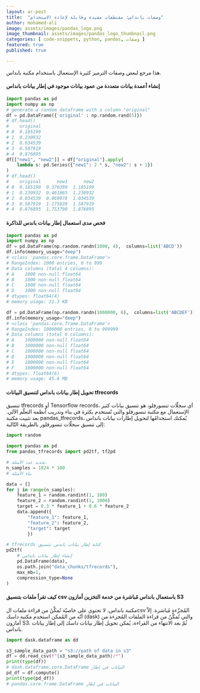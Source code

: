 ```yaml
---
layout: ar-post
title:  "وصفات بانداس: مقتطفات مفيدة وقابلة لإعادة الاستخدام"
author: mohamed-ali
image: assets/images/pandas_logo.png
image_thumbnail: assets/images/pandas_logo_thumbnail.png
categories: [ code-snippets, python, pandas, وصفات ]
featured: true
published: true

---
```


هذا مرجع لبعض وصفات الترميز كثيرة الإستعمال باستخدام مكتبة بانداس.

#### إنشاء أعمدة بيانات متعددة من عمود بيانات موجود في إطار بيانات بانداس



```python
import pandas as pd
import numpy as np
# generate a random dataframe with a column "original"
df = pd.DataFrame({'original' : np.random.rand(5)})
# df.head()
#    original
# 0  0.185199
# 1  0.230932
# 2  0.034539
# 3  0.587919
# 4  0.876895
df[["new1", "new2"]] = df["original"].apply(
    lambda s: pd.Series({"new1": 2 * s, "new2": s + 1})
)
# df.head()
#    original      new1      new2
# 0  0.185199  0.370399  1.185199
# 1  0.230932  0.461865  1.230932
# 2  0.034539  0.069078  1.034539
# 3  0.587919  1.175839  1.587919
# 4  0.876895  1.753790  1.876895
```




#### فحص مدى استعمال إطار بيانات باندس للذاكرة




```python
import pandas as pd
import numpy as np
df = pd.DataFrame(np.random.randn(1000, 4),  columns=list('ABCD'))
df.info(memory_usage="deep")
# <class 'pandas.core.frame.DataFrame'>
# RangeIndex: 1000 entries, 0 to 999
# Data columns (total 4 columns):
# A    1000 non-null float64
# B    1000 non-null float64
# C    1000 non-null float64
# D    1000 non-null float64
# dtypes: float64(4)
# memory usage: 31.3 KB

df = pd.DataFrame(np.random.randn(1000000, 6),  columns=list('ABCDEF'))
df.info(memory_usage="deep")
# <class 'pandas.core.frame.DataFrame'>
# RangeIndex: 1000000 entries, 0 to 999999
# Data columns (total 6 columns):
# A    1000000 non-null float64
# B    1000000 non-null float64
# C    1000000 non-null float64
# D    1000000 non-null float64
# E    1000000 non-null float64
# F    1000000 non-null float64
# dtypes: float64(6)
# memory usage: 45.8 MB
```


#### تحويل إطار بيانات بانداس لتنسيق البيانات tfrecords

تنسيق tfrecords أو Tensorflow records، أي سجلّات تنسورفلو، هو تنسيق بيانات كثير الإستعمال مع مكتبة تنسورفلو والتي تُستخدم بكثرة في بناء وتدريب أنظمة التعلّم الآلي. بعد تثبيت مكتبة pandas_tfrecords، يُمكنك استخدامُها لتحويل إطارات بيانات بانداس إلى تنسيق سجلّات تنسورفلور بالطريقة التّالية:   

```python
import random

import pandas as pd
from pandas_tfrecords import pd2tf, tf2pd

# تحديد عدد الأمثلة.
n_samples = 1024 * 100
# بناء الأمثلة

data = []
for j in range(n_samples):
    feature_1 = random.randint(1, 100)
    feature_2 = random.randint(1, 1000)
    target = 0.3 * feature_1 + 0.6 * feature_2
    data.append({
        "feature_1": feature_1,
        "feature_2": feature_2,
        "target": target
        })

# tfrecords كتابة إطار بيانات باندس بتنسيق 
pd2tf(
    # إنشاء إطار بيانات بانداس
    pd.DataFrame(data),
    os.path.join("data_chunks/tfrecords"),
    max_mb=1,
    compression_type=None
)
```

#### كيف تقرأ ملفات بتنسيق csv باستعمال بانداس مُباشرة من خدمة التخزين أمازون S3

مكتبة بانداس، لا تحتوي على خاصيّة تُمكِّنُ من قراءة ملفات الcsv المُجزّءة مُباشرة. إلاّ أنّه من المُمكن استخدم مكتبة داسك (dask) والتي تُمكِّنُ من قراءة الملفات المُجزءة من أمازون S3. ثُمّ بعد الانتهاء من القراءة، يُمكن تحويل إطار بيانات داسك إلى إطار بيانات بانداس. 

```python
import dask.dataframe as dd

s3_sample_data_path = "s3://path of data in s3"
df = dd.read_csv(f"{s3_sample_data_path}/*")
print(type(df))
# dask.dataframe.core.DataFrame البيانات في إطار
pd_df = df.compute()
print(type(pd_df))
# pandas.core.frame.DataFrame البيانات في إطار

```
